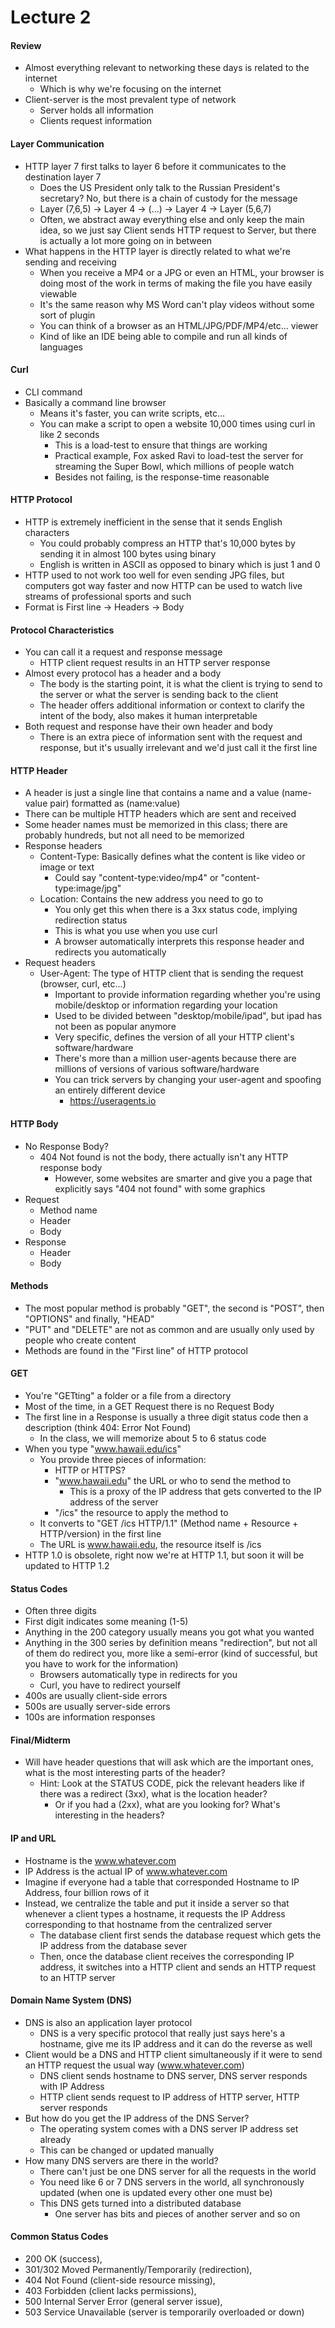 # Lecture 2

#### Review
- Almost everything relevant to networking these days is related to the internet
    - Which is why we're focusing on the internet
- Client-server is the most prevalent type of network
    - Server holds all information
    - Clients request information

#### Layer Communication
- HTTP layer 7 first talks to layer 6 before it communicates to the destination layer 7
    - Does the US President only talk to the Russian President's secretary? No, but there is a chain of custody for the message
    - Layer (7,6,5) -> Layer 4 -> (...) -> Layer 4 -> Layer (5,6,7)
    - Often, we abstract away everything else and only keep the main idea, so we just say Client sends HTTP request to Server, but there is actually a lot more going on in between
- What happens in the HTTP layer is directly related to what we're sending and receiving
    - When you receive a MP4 or a JPG or even an HTML, your browser is doing most of the work in terms of making the file you have easily viewable
    - It's the same reason why MS Word can't play videos without some sort of plugin
    - You can think of a browser as an HTML/JPG/PDF/MP4/etc... viewer
    - Kind of like an IDE being able to compile and run all kinds of languages

#### Curl
- CLI command
- Basically a command line browser
    - Means it's faster, you can write scripts, etc...
    - You can make a script to open a website 10,000 times using curl in like 2 seconds
        - This is a load-test to ensure that things are working
        - Practical example, Fox asked Ravi to load-test the server for streaming the Super Bowl, which millions of people watch
        - Besides not failing, is the response-time reasonable

#### HTTP Protocol
- HTTP is extremely inefficient in the sense that it sends English characters
    - You could probably compress an HTTP that's 10,000 bytes by sending it in almost 100 bytes using binary
    - English is written in ASCII as opposed to binary which is just 1 and 0
- HTTP used to not work too well for even sending JPG files, but computers got way faster and now HTTP can be used to watch live streams of professional sports and such
- Format is First line -> Headers -> Body

#### Protocol Characteristics
- You can call it a request and response message
    - HTTP client request results in an HTTP server response
- Almost every protocol has a header and a body
    - The body is the starting point, it is what the client is trying to send to the server or what the server is sending back to the client
    - The header offers additional information or context to clarify the intent of the body, also makes it human interpretable
- Both request and response have their own header and body
    - There is an extra piece of information sent with the request and response, but it's usually irrelevant and we'd just call it the first line

#### HTTP Header
- A header is just a single line that contains a name and a value (name-value pair) formatted as (name:value)
- There can be multiple HTTP headers which are sent and received
- Some header names must be memorized in this class; there are probably hundreds, but not all need to be memorized
- Response headers
    - Content-Type: Basically defines what the content is like video or image or text
        - Could say "content-type:video/mp4" or "content-type:image/jpg"
    - Location: Contains the new address you need to go to
        - You only get this when there is a 3xx status code, implying redirection status
        - This is what you use when you use curl
        - A browser automatically interprets this response header and redirects you automatically
- Request headers
    - User-Agent: The type of HTTP client that is sending the request (browser, curl, etc...)
        - Important to provide information regarding whether you're using mobile/desktop or information regarding your location
        - Used to be divided between "desktop/mobile/ipad", but ipad has not been as popular anymore
        - Very specific, defines the version of all your HTTP client's software/hardware
        - There's more than a million user-agents because there are millions of versions of various software/hardware
        - You can trick servers by changing your user-agent and spoofing an entirely different device
            - https://useragents.io

#### HTTP Body
- No Response Body?
    - 404 Not found is not the body, there actually isn't any HTTP response body
        - However, some websites are smarter and give you a page that explicitly says "404 not found" with some graphics
- Request
    - Method name
    - Header
    - Body
- Response
    - Header
    - Body

#### Methods
- The most popular method is probably "GET", the second is "POST", then "OPTIONS" and finally, "HEAD"
- "PUT" and "DELETE" are not as common and are usually only used by people who create content
- Methods are found in the "First line" of HTTP protocol

#### GET
- You're "GETting" a folder or a file from a directory
- Most of the time, in a GET Request there is no Request Body
- The first line in a Response is usually a three digit status code then a description (think 404: Error Not Found) 
    - In the class, we will memorize about 5 to 6 status code
- When you type "www.hawaii.edu/ics"
    - You provide three pieces of information:
        - HTTP or HTTPS?
        - "www.hawaii.edu" the URL or who to send the method to
            - This is a proxy of the IP address that gets converted to the IP address of the server
        - "/ics" the resource to apply the method to
    - It converts to "GET /ics HTTP/1.1" (Method name + Resource + HTTP/version) in the first line
    - The URL is www.hawaii.edu, the resource itself is /ics
- HTTP 1.0 is obsolete, right now we're at HTTP 1.1, but soon it will be updated to HTTP 1.2

#### Status Codes
- Often three digits
- First digit indicates some meaning (1-5)
- Anything in the 200 category usually means you got what you wanted
- Anything in the 300 series by definition means "redirection", but not all of them do redirect you, more like a semi-error (kind of successful, but you have to work for the information)
    - Browsers automatically type in redirects for you
    - Curl, you have to redirect yourself
- 400s are usually client-side errors
- 500s are usually server-side errors
- 100s are information responses

#### Final/Midterm
- Will have header questions that will ask which are the important ones, what is the most interesting parts of the header?
    - Hint: Look at the STATUS CODE, pick the relevant headers like if there was a redirect (3xx), what is the location header?
        - Or if you had a (2xx), what are you looking for? What's interesting in the headers?

#### IP and URL
- Hostname is the www.whatever.com
- IP Address is the actual IP of www.whatever.com
- Imagine if everyone had a table that corresponded Hostname to IP Address, four billion rows of it
- Instead, we centralize the table and put it inside a server so that whenever a client types a hostname, it requests the IP Address corresponding to that hostname from the centralized server
    - The database client first sends the database request which gets the IP address from the database sever
    - Then, once the database client receives the corresponding IP address, it switches into a HTTP client and sends an HTTP request to an HTTP server

#### Domain Name System (DNS)
- DNS is also an application layer protocol
    - DNS is a very specific protocol that really just says here's a hostname, give me its IP address and it can do the reverse as well
- Client would be a DNS and HTTP client simultaneously if it were to send an HTTP request the usual way (www.whatever.com)
    - DNS client sends hostname to DNS server, DNS server responds with IP Address
    - HTTP client sends request to IP address of HTTP server, HTTP server responds
- But how do you get the IP address of the DNS Server?
    - The operating system comes with a DNS server IP address set already
    - This can be changed or updated manually
- How many DNS servers are there in the world?
    - There can't just be one DNS server for all the requests in the world
    - You need like 6 or 7 DNS servers in the world, all synchronously updated (when one is updated every other one must be)
    - This DNS gets turned into a distributed database
        - One server has bits and pieces of another server and so on

#### Common Status Codes
- 200 OK (success), 
- 301/302 Moved Permanently/Temporarily (redirection), 
- 404 Not Found (client-side resource missing), 
- 403 Forbidden (client lacks permissions), 
- 500 Internal Server Error (general server issue), 
- 503 Service Unavailable (server is temporarily overloaded or down)